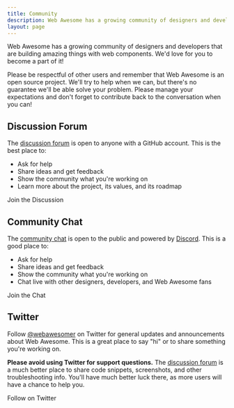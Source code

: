 ```yaml
---
title: Community
description: Web Awesome has a growing community of designers and developers that are building amazing things with web components.
layout: page
---
```


Web Awesome has a growing community of designers and developers that are building amazing things with web components. We'd love for you to become a part of it!

Please be respectful of other users and remember that Web Awesome is an open source project. We'll try to help when we can, but there's no guarantee we'll be able solve your problem. Please manage your expectations and don't forget to contribute back to the conversation when you can!

## Discussion Forum

The [discussion forum](https://github.com/shoelace-style/shoelace/discussions) is open to anyone with a GitHub account. This is the best place to:

- Ask for help
- Share ideas and get feedback
- Show the community what you're working on
- Learn more about the project, its values, and its roadmap

<wa-button variant="brand" href="https://github.com/shoelace-style/shoelace/discussions" target="_blank" style="margin-block-end: var(--wa-flow-spacing);">
  <wa-icon name="github" family="brands" slot="start"></wa-icon>
  Join the Discussion
</wa-button>

## Community Chat

The [community chat](https://discord.gg/mg8f26C) is open to the public and powered by [Discord](https://discord.com/). This is a good place to:

- Ask for help
- Share ideas and get feedback
- Show the community what you're working on
- Chat live with other designers, developers, and Web Awesome fans

<wa-button variant="brand" href="https://discord.gg/mg8f26C" target="_blank" style="margin-block-end: var(--wa-flow-spacing);">
  <wa-icon name="discord" family="brands" slot="start"></wa-icon>
  Join the Chat
</wa-button>

## Twitter

Follow [@webawesomer](https://twitter.com/webawesomer) on Twitter for general updates and announcements about Web Awesome. This is a great place to say "hi" or to share something you're working on.

**Please avoid using Twitter for support questions.** The [discussion forum](https://github.com/shoelace-style/shoelace/discussions) is a much better place to share code snippets, screenshots, and other troubleshooting info. You'll have much better luck there, as more users will have a chance to help you.

<wa-button variant="brand" href="https://twitter.com/webawesomer" target="_blank" style="margin-block-end: var(--wa-flow-spacing);">
  <wa-icon name="twitter" family="brands" slot="start"></wa-icon>
  Follow on Twitter
</wa-button>